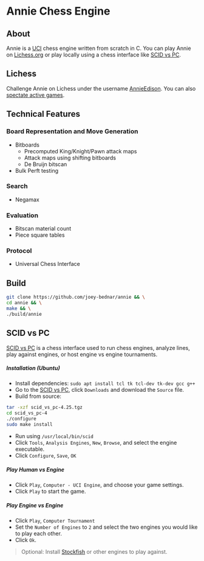 # Annie Chess Engine

## About

Annie is a [UCI](https://www.chessprogramming.org/UCI) chess engine written
from scratch in C. You can play Annie on [Lichess.org](https://lichess.org/@/AnnieEdison) or
play locally using a chess interface like [SCID vs PC](https://scidvspc.sourceforge.net/).

## Lichess

Challenge Annie on Lichess under the username [AnnieEdison](https://lichess.org/@/AnnieEdison).
You can also [spectate active games](https://lichess.org/@/AnnieEdison/tv).

## Technical Features

### Board Representation and Move Generation

- Bitboards
    - Precomputed King/Knight/Pawn attack maps
    - Attack maps using shifting bitboards
    - De Bruijn bitscan
- Bulk Perft testing

### Search

- Negamax

### Evaluation

- Bitscan material count
- Piece square tables

### Protocol

- Universal Chess Interface

## Build

```bash
git clone https://github.com/joey-bednar/annie && \
cd annie && \
make && \
./build/annie
```

## SCID vs PC

[SCID vs PC](https://scidvspc.sourceforge.net/) is a chess interface used to run chess engines, analyze lines, play against engines,
or host engine vs engine tournaments.

##### Installation (Ubuntu)

- Install dependencies: `sudo apt install tcl tk tcl-dev tk-dev gcc g++ `
- Go to the [SCID vs PC](https://scidvspc.sourceforge.net/), click `Downloads` and download the `Source` file.
- Build from source:

```bash
tar -xzf scid_vs_pc-4.25.tgz
cd scid_vs_pc-4
./configure
sudo make install
```

- Run using `/usr/local/bin/scid`
- Click `Tools`, `Analysis Engines`, `New`, `Browse`, and select the engine executable.
- Click `Configure`, `Save`, `OK`

##### Play Human vs Engine

- Click `Play`, `Computer - UCI Engine`, and choose your game settings.
- Click `Play` to start the game.

##### Play Engine vs Engine

- Click `Play`, `Computer Tournament`
- Set the `Number of Engines` to `2` and select the two engines you would like to play each other.
- Click `Ok`.

> Optional: Install [Stockfish](https://stockfishchess.org/download/) or other engines to play against.
